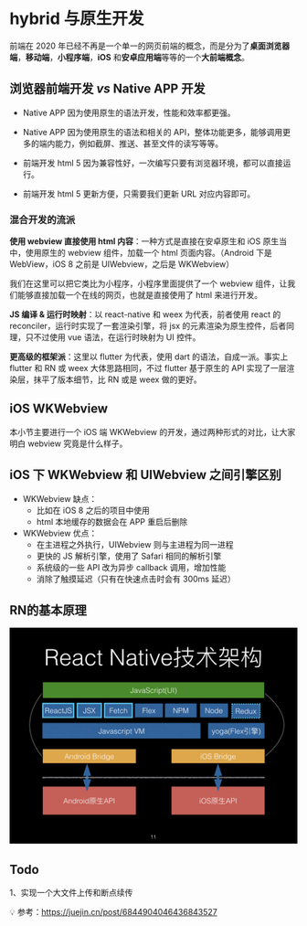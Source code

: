 # hybrid 与原生开发

前端在 2020 年已经不再是一个单一的网页前端的概念，而是分为了**桌面浏览器端**，**移动端**，**小程序端**，**iOS** 和**安卓应用端**等等的一个**大前端概念**。

## 浏览器前端开发 *vs* Native APP 开发

* Native APP 因为使用原生的语法开发，性能和效率都更强。

* Native APP 因为使用原生的语法和相关的 API，整体功能更多，能够调用更多的端内能力，例如截屏、推送、甚至文件的读写等等。
* 前端开发 html 5 因为兼容性好，一次编写只要有浏览器环境，都可以直接运行。
* 前端开发 html 5 更新方便，只需要我们更新 URL 对应内容即可。

### 混合开发的流派

**使用 webview 直接使用 html 内容**：一种方式是直接在安卓原生和 iOS 原生当中，使用原生的 webview 组件，加载一个 html 页面内容。（Android 下是 WebView，iOS 8 之前是 UIWebview，之后是 WKWebview）

我们在这里可以把它类比为小程序，小程序里面提供了一个 webview 组件，让我们能够直接加载一个在线的网页，也就是直接使用了 html 来进行开发。

**JS 编译 & 运行时映射**：以 react-native 和 weex 为代表，前者使用 react 的 reconciler，运行时实现了一套渲染引擎，将 jsx 的元素渲染为原生控件，后者同理，只不过使用 vue 语法，在运行时映射为 UI 控件。

**更高级的框架派**：这里以 flutter 为代表，使用 dart 的语法，自成一派。事实上 flutter 和 RN 或 weex 大体思路相同，不过 flutter 基于原生的 API 实现了一层渲染层，抹平了版本细节，比 RN 或是 weex 做的更好。

## iOS WKWebview

本小节主要进行一个 iOS 端 WKWebview 的开发，通过两种形式的对比，让大家明白 webview 究竟是什么样子。

## iOS 下 WKWebview 和 UIWebview 之间引擎区别

* WKWebview 缺点：
  * 比如在 iOS 8 之后的项目中使用
  * html 本地缓存的数据会在 APP 重启后删除
* WKWebview 优点：
  * 在主进程之外执行，UIWebview 则与主进程为同一进程
  * 更快的 JS 解析引擎，使用了 Safari 相同的解析引擎
  * 系统级的一些 API 改为异步 callback 调用，增加性能
  * 消除了触摸延迟（只有在快速点击时会有 300ms 延迟）

## RN的基本原理

![React Native 技术架构](./img/react-native原理浅析.jpeg)

## Todo

1、实现一个大文件上传和断点续传

💡 参考：<https://juejin.cn/post/6844904046436843527>
